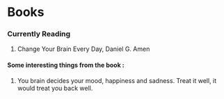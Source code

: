 # Books

### Currently Reading
1. Change Your Brain Every Day, Daniel G. Amen

#### Some interesting things from the book :
1. You brain decides your mood, happiness and sadness. Treat it well, it would treat you back well.
